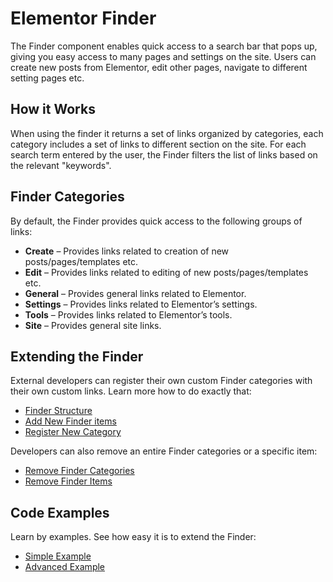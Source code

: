 # Elementor Finder

<Badge type="tip" vertical="top" text="Elementor Core" /> <Badge type="warning" vertical="top" text="Basic" />

The Finder component enables quick access to a search bar that pops up, giving you easy access to many pages and settings on the site. Users can create new posts from Elementor, edit other pages, navigate to different setting pages etc.

## How it Works

When using the finder it returns a set of links organized by categories, each category includes a set of links to different section on the site. For each search term entered by the user, the Finder filters the list of links based on the relevant "keywords".

## Finder Categories

By default, the Finder provides quick access to the following groups of links:

* **Create** – Provides links related to creation of new posts/pages/templates etc.
* **Edit** – Provides links related to editing of new posts/pages/templates etc.
* **General** – Provides general links related to Elementor.
* **Settings** – Provides links related to Elementor’s settings.
* **Tools** – Provides links related to Elementor’s tools.
* **Site** – Provides general site links.

## Extending the Finder

External developers can register their own custom Finder categories with their own custom links. Learn more how to do exactly that:

* [Finder Structure](./finder-structure)
* [Add New Finder items](./add-new-finder-items)
* [Register New Category](./register-new-category)

Developers can also remove an entire Finder categories or a specific item:

* [Remove Finder Categories](./remove-finder-categories)
* [Remove Finder Items](./remove-finder-items)

## Code Examples

Learn by examples. See how easy it is to extend the Finder:

* [Simple Example](./simple-example)
* [Advanced Example](./advanced-example)
